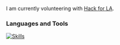 I am currently volunteering with [Hack for LA](https://github.com/hackforla).

### Languages and Tools

[![Skills](https://skillicons.dev/icons?i=js,ts,react,html,css,tailwind,py,wordpress,docker,firebase,flask,jest,nodejs,notion,figma)](https://skillicons.dev)
